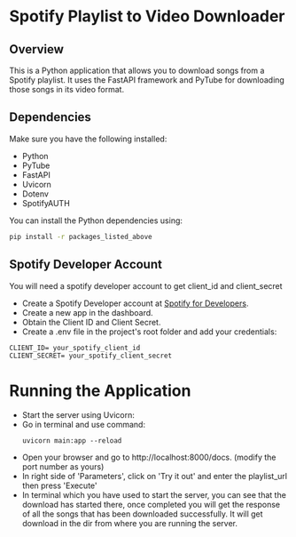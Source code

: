 # Spotify Playlist to Video Downloader

## Overview

This is a Python application that allows you to download songs from a Spotify playlist. It uses the FastAPI framework and PyTube for downloading those songs in its video format.

## Dependencies

Make sure you have the following installed:

- Python
- PyTube
- FastAPI
- Uvicorn
- Dotenv
- SpotifyAUTH

You can install the Python dependencies using:

```bash
pip install -r packages_listed_above
```

## Spotify Developer Account
You will need a spotify developer account to get client_id and client_secret
- Create a Spotify Developer account at [Spotify for Developers](https://developer.spotify.com/dashboard).
- Create a new app in the dashboard.
- Obtain the Client ID and Client Secret.
- Create a .env file in the project's root folder and add your credentials:
```
CLIENT_ID= your_spotify_client_id
CLIENT_SECRET= your_spotify_client_secret
```

# Running the Application
- Start the server using Uvicorn:
- Go in terminal and use command:
  ```
  uvicorn main:app --reload
  ```
- Open your browser and go to http://localhost:8000/docs. (modify the port number as yours)
- In right side of 'Parameters', click on 'Try it out' and enter the playlist_url then press 'Execute'
- In terminal which you have used to start the server, you can see that the download has started there, once completed you will get the response of all the songs that has been downloaded successfully. It will get download in the dir from where you are running the server.
